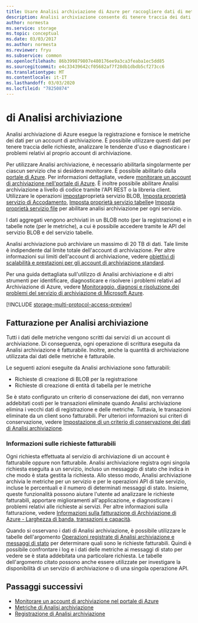 ```yaml
---
title: Usare Analisi archiviazione di Azure per raccogliere dati di metriche e log | Microsoft Docs
description: Analisi archiviazione consente di tenere traccia dei dati delle metriche per tutti i servizi di archiviazione e di raccogliere i log per l'archiviazione di BLOB, code e tabelle.
author: normesta
ms.service: storage
ms.topic: conceptual
ms.date: 03/03/2017
ms.author: normesta
ms.reviewer: fryu
ms.subservice: common
ms.openlocfilehash: 86b399879807e480176ee9a3ca3feaba1ec5dd85
ms.sourcegitcommit: e4c33439642cf05682af7f28db1dbdb5cf273cc6
ms.translationtype: MT
ms.contentlocale: it-IT
ms.lasthandoff: 03/03/2020
ms.locfileid: "78250874"
---
```

# <a name="storage-analytics"></a>di Analisi archiviazione

Analisi archiviazione di Azure esegue la registrazione e fornisce le metriche dei dati per un account di archiviazione. È possibile utilizzare questi dati per tenere traccia delle richieste, analizzare le tendenze d'uso e diagnosticare i problemi relativi al proprio account di archiviazione.

Per utilizzare Analisi archiviazione, è necessario abilitarla singolarmente per ciascun servizio che si desidera monitorare. È possibile abilitarlo dalla [portale di Azure](https://portal.azure.com). Per informazioni dettagliate, vedere [monitorare un account di archiviazione nell'portale di Azure](storage-monitor-storage-account.md). È inoltre possibile abilitare Analisi archiviazione a livello di codice tramite l'API REST o la libreria client. Utilizzare le operazioni [imposta](/rest/api/storageservices/set-blob-service-properties)proprietà servizio BLOB, [Imposta proprietà servizio di Accodamento](/rest/api/storageservices/set-queue-service-properties), [Imposta proprietà servizio tabelle](/rest/api/storageservices/set-table-service-properties)e [Imposta proprietà servizio file](/rest/api/storageservices/Get-File-Service-Properties) per abilitare analisi archiviazione per ogni servizio.

I dati aggregati vengono archiviati in un BLOB noto (per la registrazione) e in tabelle note (per le metriche), a cui è possibile accedere tramite le API del servizio BLOB e del servizio tabelle.

Analisi archiviazione può archiviare un massimo di 20 TB di dati. Tale limite è indipendente dal limite totale dell'account di archiviazione. Per altre informazioni sui limiti dell'account di archiviazione, vedere [obiettivi di scalabilità e prestazioni per gli account di archiviazione standard](scalability-targets-standard-account.md).

Per una guida dettagliata sull'utilizzo di Analisi archiviazione e di altri strumenti per identificare, diagnosticare e risolvere i problemi relativi ad Archiviazione di Azure, vedere [Monitoraggio, diagnosi e risoluzione dei problemi del servizio di archiviazione di Microsoft Azure](storage-monitoring-diagnosing-troubleshooting.md).

[!INCLUDE [storage-multi-protocol-access-preview](../../../includes/storage-multi-protocol-access-preview.md)]

## <a name="billing-for-storage-analytics"></a>Fatturazione per Analisi archiviazione

Tutti i dati delle metriche vengono scritti dai servizi di un account di archiviazione. Di conseguenza, ogni operazione di scrittura eseguita da Analisi archiviazione è fatturabile. Inoltre, anche la quantità di archiviazione utilizzata dai dati delle metriche è fatturabile.

Le seguenti azioni eseguite da Analisi archiviazione sono fatturabili:

* Richieste di creazione di BLOB per la registrazione
* Richieste di creazione di entità di tabella per le metriche

Se è stato configurato un criterio di conservazione dei dati, non verranno addebitati costi per le transazioni eliminate quando Analisi archiviazione elimina i vecchi dati di registrazione e delle metriche. Tuttavia, le transazioni eliminate da un client sono fatturabili. Per ulteriori informazioni sui criteri di conservazione, vedere [Impostazione di un criterio di conservazione dei dati di Analisi archiviazione](https://msdn.microsoft.com/library/azure/hh343263.aspx).

### <a name="understanding-billable-requests"></a>Informazioni sulle richieste fatturabili

Ogni richiesta effettuata al servizio di archiviazione di un account è fatturabile oppure non fatturabile. Analisi archiviazione registra ogni singola richiesta eseguita a un servizio, incluso un messaggio di stato che indica in che modo è stata gestita la richiesta. Allo stesso modo, Analisi archiviazione archivia le metriche per un servizio e per le operazioni API di tale servizio, incluse le percentuali e il numero di determinati messaggi di stato. Insieme, queste funzionalità possono aiutare l'utente ad analizzare le richieste fatturabili, apportare miglioramenti all'applicazione, e diagnosticare i problemi relativi alle richieste ai servizi. Per altre informazioni sulla fatturazione, vedere [Informazioni sulla fatturazione di Archiviazione di Azure - Larghezza di banda, transazioni e capacità](https://docs.microsoft.com/archive/blogs/windowsazurestorage/understanding-windows-azure-storage-billing-bandwidth-transactions-and-capacity).

Quando si osservano i dati di Analisi archiviazione, è possibile utilizzare le tabelle dell'argomento [Operazioni registrate di Analisi archiviazione e messaggi di stato](/rest/api/storageservices/storage-analytics-logged-operations-and-status-messages) per determinare quali sono le richieste fatturabili. Quindi è possibile confrontare i log e i dati delle metriche ai messaggi di stato per vedere se è stata addebitata una particolare richiesta. Le tabelle dell'argomento citato possono anche essere utilizzate per investigare la disponibilità di un servizio di archiviazione o di una singola operazione API.

## <a name="next-steps"></a>Passaggi successivi
* [Monitorare un account di archiviazione nel portale di Azure](storage-monitor-storage-account.md)
* [Metriche di Analisi archiviazione](storage-analytics-metrics.md)
* [Registrazione di Analisi archiviazione](storage-analytics-logging.md)
